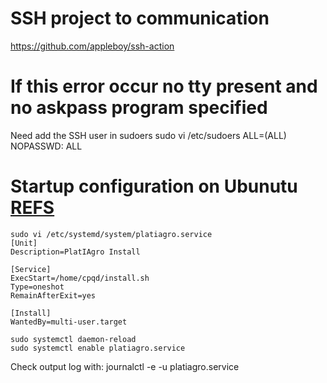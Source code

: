 # SSH project to communication

https://github.com/appleboy/ssh-action

# If this error occur **no tty present and no askpass program specified**
Need add the SSH user in sudoers
sudo vi /etc/sudoers
<USERNAME> ALL=(ALL) NOPASSWD: ALL

# Startup configuration on Ubunutu [REFS](https://askubuntu.com/questions/814/how-to-run-scripts-on-start-up)

```shell
sudo vi /etc/systemd/system/platiagro.service
[Unit]
Description=PlatIAgro Install

[Service]
ExecStart=/home/cpqd/install.sh
Type=oneshot
RemainAfterExit=yes

[Install]
WantedBy=multi-user.target

sudo systemctl daemon-reload
sudo systemctl enable platiagro.service
```

Check output log with:
journalctl -e -u platiagro.service